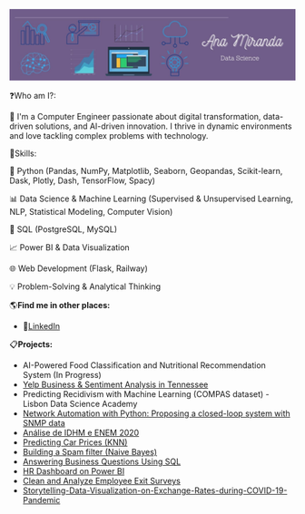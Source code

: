 ![HEADER](https://github.com/ana0212/ana0212/blob/main/Purple%20Minimalist%20Brush%20Personal%20LinkedIn%20Banner.jpg)

:question:Who am I?:

:woman: I'm a Computer Engineer passionate about digital transformation, data-driven solutions, and AI-driven innovation. I thrive in dynamic environments and love tackling complex problems with technology.


:large_blue_diamond:Skills:

:snake: Python (Pandas, NumPy, Matplotlib, Seaborn, Geopandas, Scikit-learn, Dask, Plotly, Dash, TensorFlow, Spacy)

:bar_chart: Data Science & Machine Learning (Supervised & Unsupervised Learning, NLP, Statistical Modeling, Computer Vision)

:game_die: SQL (PostgreSQL, MySQL)

:chart_with_upwards_trend: Power BI & Data Visualization

:globe_with_meridians: Web Development (Flask, Railway)

:bulb: Problem-Solving & Analytical Thinking


:earth_americas:**Find me in other places:**

- :large_blue_circle:[LinkedIn](https://www.linkedin.com/in/ana-luiza-miranda-ds/)
  

:clipboard:**Projects:**

- AI-Powered Food Classification and Nutritional Recommendation System (In Progress)
- [Yelp Business & Sentiment Analysis in Tennessee](https://github.com/ana0212/Yelp---Analise-do-estado-do-Tennessee/blob/main/Notebook%20-%20Yelp%20-%20An%C3%A1lise%20do%20estado%20do%20Tennessee.ipynb)
- Predicting Recidivism with Machine Learning (COMPAS dataset) - Lisbon Data Science Academy
- [Network Automation with Python: Proposing a closed-loop system with SNMP data](https://github.com/ana0212/Closed-Loop-System-with-SNMP-Data)
- [Análise de IDHM e ENEM 2020](https://github.com/ana0212/Analise-do-IDHM-e-do-ENEM-2020)
- [Predicting Car Prices (KNN)](https://github.com/ana0212/Predicting-Car-Prices-With-KNN)
- [Building a Spam filter (Naive Bayes)](https://github.com/ana0212/Building-a-Spam-filter-Naive-Bayes-)
- [Answering Business Questions Using SQL](https://github.com/ana0212/Answering-Business-Questions-Using-SQL)
- [HR Dashboard on Power BI](https://github.com/ana0212/HR-Dashboard-on-Power-BI)
- [Clean and Analyze Employee Exit Surveys](https://github.com/ana0212/Clean-and-Analyze-Employee-Exit-Surveys)
- [Storytelling-Data-Visualization-on-Exchange-Rates-during-COVID-19-Pandemic](https://github.com/ana0212/Storytelling-Data-Visualization-on-Exchange-Rates-during-COVID-19-Pandemic)
